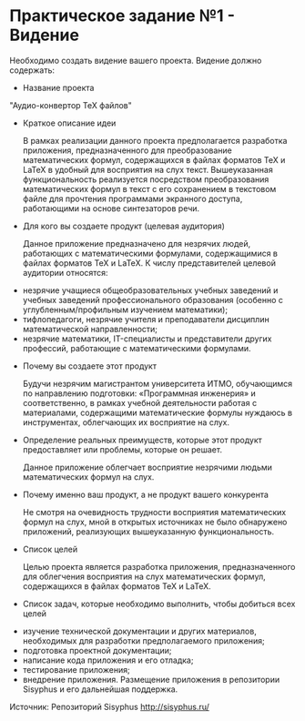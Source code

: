 # Практическое задание №1 - Видение
Необходимо создать видение вашего проекта.
Видение должно содержать:

* Название проекта

"Аудио-конвертор TeX файлов"

* Краткое описание идеи

	В рамках реализации данного проекта предполагается разработка приложения, предназначенного для преобразование математических формул, содержащихся в файлах форматов TeX и LaTeX в удобный для восприятия на слух текст.
	Вышеуказанная функциональность реализуется посредством преобразования математических формул в текст с его сохранением в текстовом файле для прочтения программами экранного доступа, работающими на основе синтезаторов речи.

* Для кого вы создаете продукт (целевая аудитория)

	Данное приложение предназначено для незрячих людей, работающих с математическими формулами, содержащимися в файлах форматов TeX и LaTeX.
	К числу представителей целевой аудитории относятся:
- незрячие учащиеся общеобразовательных учебных заведений и учебных заведений профессионального образования (особенно с углубленным/профильным изучением математики);
- тифлопедагоги, незрячие учителя и преподаватели дисциплин математической направленности;
- незрячие математики, IT-специалисты и представители других профессий, работающие с математическими формулами.

* Почему вы создаете этот продукт

	Будучи незрячим магистрантом университета ИТМО, обучающимся по направлению подготовки: «Программная инженерия» и соответственно, в рамках учебной деятельности работая с материалами, содержащими математические формулы нуждаюсь в инструментах, облегчающих их восприятие на слух.

* Определение реальных преимуществ, которые этот продукт предоставляет или проблемы, которые он решает.

	Данное приложение облегчает восприятие незрячими людьми математических формул на слух.

* Почему именно ваш продукт, а не продукт вашего конкурента

	Не смотря на очевидность трудности восприятия математических формул на слух, мной в открытых источниках не было обнаружено приложений, реализующих вышеуказанную функциональность.

* Список целей

	Целью проекта является разработка приложения, предназначенного для облегчения восприятия на слух математических формул, содержащихся в файлах форматов TeX и LaTeX.

* Список задач, которые необходимо выполнить, чтобы добиться всех целей

- изучение технической документации и других материалов, необходимых для разработки предполагаемого приложения;
- подготовка проектной документации;
- написание кода приложения и его отладка;
- тестирование приложения;
- внедрение приложения. Размещение приложения в репозитории Sisyphus и его дальнейшая поддержка.

Источник:
Репозиторий Sisyphus
http://sisyphus.ru/
